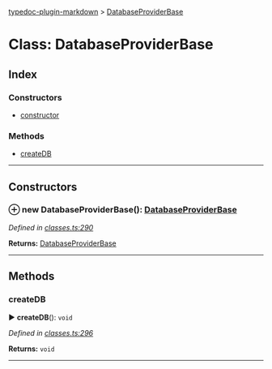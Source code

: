 [typedoc-plugin-markdown](../README.md) > [DatabaseProviderBase](../classes/databaseproviderbase.md)



# Class: DatabaseProviderBase

## Index

### Constructors

* [constructor](databaseproviderbase.md#markdown-header-constructor)


### Methods

* [createDB](databaseproviderbase.md#markdown-header-createdb)



---
## Constructors



### ⊕ **new DatabaseProviderBase**(): [DatabaseProviderBase](databaseproviderbase.md)


*Defined in [classes.ts:290](https://bitbucket.org/owner/repository_name/src/master/src/classes.ts?fileviewer&amp;#x3D;file-view-default#classes.ts-290)*





**Returns:** [DatabaseProviderBase](databaseproviderbase.md)

---


## Methods


###  createDB

► **createDB**(): `void`



*Defined in [classes.ts:296](https://bitbucket.org/owner/repository_name/src/master/src/classes.ts?fileviewer&amp;#x3D;file-view-default#classes.ts-296)*





**Returns:** `void`





___


